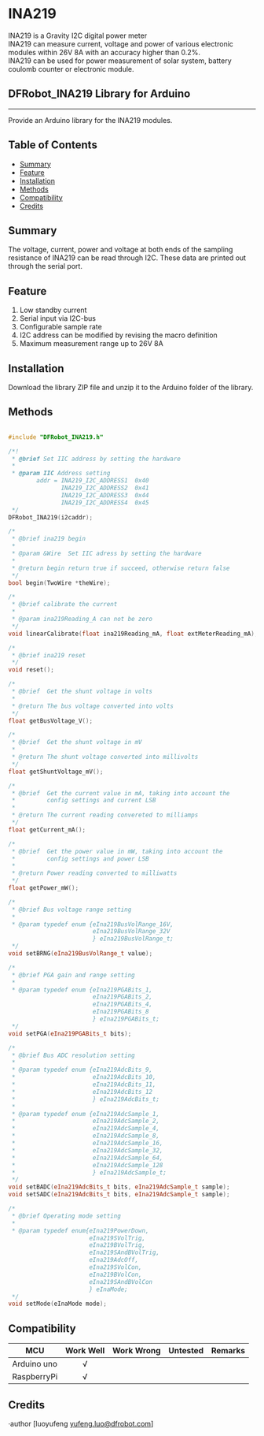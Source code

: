 # INA219

INA219 is a Gravity I2C digital power meter<br>
INA219 can measure current, voltage and power of various electronic modules within 26V 8A with an accuracy higher than 0.2%.<br>
INA219 can be used for power measurement of solar system, battery coulomb counter or electronic module.<br>

## DFRobot_INA219 Library for Arduino
---------------------------------------------------------
Provide an Arduino library for the INA219 modules.

## Table of Contents

* [Summary](#summary)
* [Feature](#feature)
* [Installation](#installation)
* [Methods](#methods)
* [Compatibility](#compatibility)
* [Credits](#credits)
<snippet>
<content>

## Summary
The voltage, current, power and voltage at both ends of the sampling resistance of INA219 can be read through I2C.
These data are printed out through the serial port.

## Feature
1. Low standby current
2. Serial input via I2C-bus
3. Configurable sample rate
4. I2C address can be modified by revising the macro definition
5. Maximum measurement range up to 26V 8A

## Installation

Download the library ZIP file and unzip it to the Arduino folder of the library.<br>

## Methods

```C++

#include "DFRobot_INA219.h"

/*!
 * @brief Set IIC address by setting the hardware
 *
 * @param IIC Address setting
        addr = INA219_I2C_ADDRESS1  0x40
               INA219_I2C_ADDRESS2  0x41
               INA219_I2C_ADDRESS3  0x44
               INA219_I2C_ADDRESS4  0x45
 */
DFRobot_INA219(i2caddr);

/* 
 * @brief ina219 begin
 *
 * @param &Wire  Set IIC adress by setting the hardware
 * 
 * @return begin return true if succeed, otherwise return false
 */
bool begin(TwoWire *theWire);

/*
 * @brief calibrate the current
 *
 * @param ina219Reading_A can not be zero
 */
void linearCalibrate(float ina219Reading_mA, float extMeterReading_mA);

/* 
 * @brief ina219 reset
 */
void reset();

/*
 * @brief  Get the shunt voltage in volts
 *
 * @return The bus voltage converted into volts
 */
float getBusVoltage_V();

/*
 * @brief  Get the shunt voltage in mV
 *
 * @return The shunt voltage converted into millivolts
 */
float getShuntVoltage_mV();

/*
 * @brief  Get the current value in mA, taking into account the
 *         config settings and current LSB
 *
 * @return The current reading convereted to milliamps
 */
float getCurrent_mA();

/*
 * @brief  Get the power value in mW, taking into account the
 *         config settings and power LSB
 *
 * @return Power reading converted to milliwatts
 */
float getPower_mW();

/*
 * @brief Bus voltage range setting
 *
 * @param typedef enum {eIna219BusVolRange_16V,
                        eIna219BusVolRange_32V
                        } eIna219BusVolRange_t;
 */
void setBRNG(eIna219BusVolRange_t value);

/*
 * @brief PGA gain and range setting
 *
 * @param typedef enum {eIna219PGABits_1,
                        eIna219PGABits_2,
                        eIna219PGABits_4,
                        eIna219PGABits_8
                        } eIna219PGABits_t;
 */
void setPGA(eIna219PGABits_t bits);

/*
 * @brief Bus ADC resolution setting
 *
 * @param typedef enum {eIna219AdcBits_9, 
 *                      eIna219AdcBits_10,
 *                      eIna219AdcBits_11,
 *                      eIna219AdcBits_12
 *                      } eIna219AdcBits_t;
 *
 * @param typedef enum {eIna219AdcSample_1,
 *                      eIna219AdcSample_2,
 *                      eIna219AdcSample_4,
 *                      eIna219AdcSample_8,
 *                      eIna219AdcSample_16,
 *                      eIna219AdcSample_32,
 *                      eIna219AdcSample_64,
 *                      eIna219AdcSample_128
 *                      } eIna219AdcSample_t;
 */
void setBADC(eIna219AdcBits_t bits, eIna219AdcSample_t sample);
void setSADC(eIna219AdcBits_t bits, eIna219AdcSample_t sample);

/*
 * @brief Operating mode setting
 *
 * @param typedef enum{eIna219PowerDown,
                       eIna219SVolTrig,
                       eIna219BVolTrig,
                       eIna219SAndBVolTrig,
                       eIna219AdcOff,
                       eIna219SVolCon,
                       eIna219BVolCon,
                       eIna219SAndBVolCon
                       } eInaMode;
 */
void setMode(eInaMode mode);

```



## Compatibility

MCU                | Work Well | Work Wrong | Untested  | Remarks
------------------ | :----------: | :----------: | :---------: | -----
Arduino uno |       √      |             |            | 
RaspberryPi |       √      |             |            | 


## Credits

·author [luoyufeng yufeng.luo@dfrobot.com]
